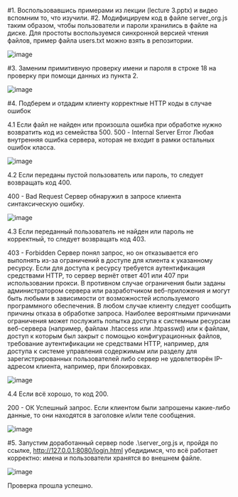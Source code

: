 #1. Воспользовавшись примерами из лекции (lecture 3.pptx) и видео вспомним то, что изучили. 
#2. Модифицируем код в файле server_org.js таким образом, чтобы пользователи и пароли хранились в файле на диске. Для простоты воспользуемся синхронной версией чтения файлов, пример файла users.txt можно взять в репозитории.

 ![image](https://user-images.githubusercontent.com/91749695/149932111-06b48996-905c-4cf5-a0a5-3bbf6c6110d4.png)



#3. Заменим примитивную проверку имени и пароля в строке 18 на проверку при помощи данных из пункта 2.

 ![image](https://user-images.githubusercontent.com/91749695/149932197-c9a6d901-2c2f-4136-880e-298fc6e7bffc.png)


#4. Подберем и отдадим клиенту корректные HTTP коды в случае ошибок

4.1 Если файл не найден или произошла ошибка при обработке нужно возвратить код из семейства 500.
500 - Internal Server Error Любая внутренняя ошибка сервера, которая не входит в рамки остальных ошибок класса.

![image](https://user-images.githubusercontent.com/91749695/149932220-cb8d9460-4ccd-40c2-b8b7-e52daf288a50.png)

4.2 Если переданы пустой пользователь или пароль, то следует возвращать код 400. 

400 - Bad Request Сервер обнаружил в запросе клиента синтаксическую ошибку.

![image](https://user-images.githubusercontent.com/91749695/149932264-ce07aab5-0143-4c04-a3ca-7ed52648f573.png)


4.3 Если переданный пользователь не найден или пароль не корректный, то следует возвращать код 403.

403 - Forbidden Сервер понял запрос, но он отказывается его выполнять из-за ограничений в доступе для клиента к указанному ресурсу. Если для доступа к ресурсу требуется аутентификация средствами HTTP, то сервер вернёт ответ 401 или 407 при использовании прокси. В противном случае ограничения были заданы администратором сервера или разработчиком веб-приложения и могут быть любыми в зависимости от возможностей используемого программного обеспечения. В любом случае клиенту следует сообщить причины отказа в обработке запроса. Наиболее вероятными причинами ограничения может послужить попытка доступа к системным ресурсам веб-сервера (например, файлам .htaccess или .htpasswd) или к файлам, доступ к которым был закрыт с помощью конфигурационных файлов, требование аутентификации не средствами HTTP, например, для доступа к системе управления содержимым или разделу для зарегистрированных пользователей либо сервер не удовлетворён IP-адресом клиента, например, при блокировках.

![image](https://user-images.githubusercontent.com/91749695/149932280-7c25d20e-fd66-4dd5-b848-df5b826dbd05.png)

 
4.4 Если всё хорошо, то код 200.

200 - ОК Успешный запрос. Если клиентом были запрошены какие-либо данные, то они находятся в заголовке и/или теле сообщения.

![image](https://user-images.githubusercontent.com/91749695/149932292-ec0af487-e596-441d-93cd-4d3a4ebd96ea.png)


#5. Запустим доработанный сервер node .\server_org.js и, пройдя по ссылке, http://127.0.0.1:8080/login.html убедидимся, что всё работает корректно: имена и пользователи хранятся во внешнем файле.

![image](https://user-images.githubusercontent.com/91749695/149932374-c414bed2-eae2-4e18-92ff-28682d9d2d83.png)

Проверка прошла успешно.


